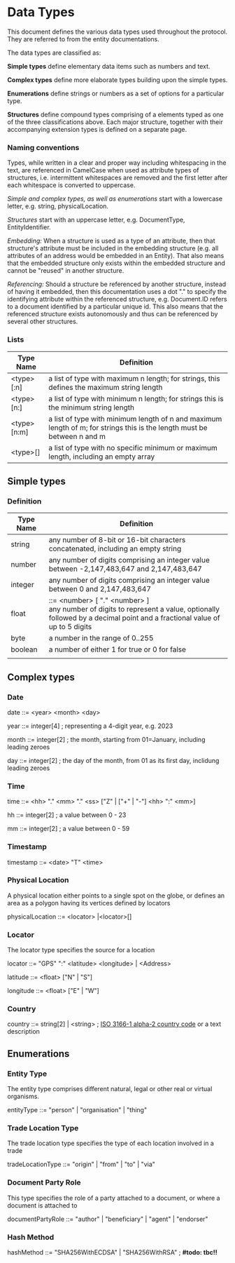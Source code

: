 # Data Types

This document defines the various data types used throughout the protocol. They are referred to from the entity documentations.

The data types are classified as:

**Simple types** define elementary data items such as numbers and text.

**Complex types** define more elaborate types building upon the simple types.

**Enumerations** define strings or numbers as a set of options for a particular type.

**Structures** define compound types comprising of a elements typed as one of the three classifications above. Each major structure, together with their accompanying extension types is defined on a separate page.

### Naming conventions

Types, while written in a clear and proper way including whitespacing in the text, are referenced in CamelCase when used as attribute types of structures, i.e. intermittent whitespaces are removed and the first letter after each whitespace is converted to uppercase.

*Simple and complex types, as well as enumerations* start with a lowercase letter, e.g. string, physicalLocation.

*Structures* start with an uppercase letter, e.g. DocumentType, EntityIdentifier.

*Embedding:* When a structure is used as a type of an attribute, then that structure's attribute must be included in the embedding structure (e.g. all attributes of an address would be embedded in an Entity). That also means that the embedded structure only exists within the embedded structure and cannot be "reused" in another structure.

*Referencing:* Should a structure be referenced by another structure, instead of having it embedded, then this documentation uses a dot "." to specify the identifying attribute within the referenced structure, e.g. Document.ID refers to a document identified by a particular unique id.  This also means that the referenced structure exists autonomously and thus can be referenced by several other structures.

### Lists

| Type Name    | Definition                                                   |
| ------------ | ------------------------------------------------------------ |
| \<type>[:n]  | a list of type with maximum n length; for strings, this defines the maximum string length |
| \<type>[n:]  | a list of type with minimum n length; for strings this is the minimum string length |
| \<type>[n:m] | a list of type with minimum length of n and maximum length of m; for strings this is the length must be between n and m |
| \<type>[]    | a list of type with no specific minimum or maximum length, including an empty array |

### 

## Simple types

### Definition

| Type Name | Definition |
| - | - |
| string | any number of 8-bit or 16-bit characters concatenated, including an empty string |
| number | any number of digits comprising an integer value between -2,147,483,647 and 2,147,483,647 |
| integer | any number of digits comprising an integer value between 0 and 2,147,483,647 |
| float | ::= \<number> [ "." \<number> ] <br />any number of digits to represent a value, optionally followed by a decimal point and a fractional value of up to 5 digits |
| byte | a number in the range of 0..255 |
| boolean | a number of either 1 for true or 0 for false |
|  |  |



## Complex types

### Date

date ::= \<year> \<month> \<day>

year ::= integer[4]   ; representing a 4-digit year, e.g. 2023 

month ::= integer[2]	; the month, starting from 01=January, including leading zeroes

day ::= integer[2] 	; the day of the month, from 01 as its first day, inclidung leading zeroes

### Time

time ::= \<hh> "." \<mm> "." \<ss> ["Z" | ["+" | "-"] \<hh> ":" \<mm>]

hh ::= integer[2]   ; a value between 0 - 23

mm ::= integer[2]   ; a value between 0 - 59

### Timestamp

timestamp ::= \<date> "T" \<time>

### Physical Location

A physical location either points to a single spot on the globe, or defines an area as a polygon having its vertices defined by locators

physicalLocation ::= \<locator> |\<locator>[] 

### Locator

The locator type specifies the source for a location

locator ::= "GPS" ":" \<latitude> \<longitude> | \<Address>

latitude ::= \<float> ["N" | "S"]

longitude ::= \<float> ["E" | "W"]

### Country

country ::= string[2] | \<string>	;  [ISO 3166-1 alpha-2 country code](http://en.wikipedia.org/wiki/ISO_3166-1) or a text description

## Enumerations

### Entity Type

The entity type comprises different natural, legal or other real or virtual organisms.

entityType ::= "person" | "organisation" | "thing"

### Trade Location Type

The trade location type specifies the type of each location involved in a trade

tradeLocationType ::= "origin" | "from" | "to" | "via"

### Document Party Role

This type specifies the role of a party attached to a document, or where a document is attached to

documentPartyRole ::= "author" | "beneficiary" | "agent" | "endorser"

### Hash Method

hashMethod ::= "SHA256WithECDSA" | "SHA256WithRSA"  ; **#todo: tbc!!**
